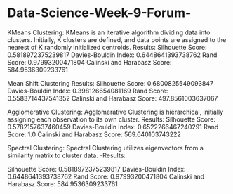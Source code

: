 # Data-Science-Week-9-Forum-

KMeans Clustering: KMeans is an iterative algorithm dividing data into clusters. Initially, K clusters are defined, and data points are assigned to the nearest of K randomly initialized centroids. 
Results:
Silhouette Score: 0.5818972375239817
Davies-Bouldin Index: 0.6448641393738762
Rand Score: 0.97993200471804
Calinski and Harabasz Score: 584.9536309233761

Mean Shift Clustering
Results:
Silhouette Score: 0.6800825549093847
Davies-Bouldin Index: 0.398126654081169
Rand Score: 0.5583714437541352
Calinski and Harabasz Score: 497.8561003637067


Agglomerative Clustering: Agglomerative Clustering is hierarchical, initially assigning each observation to its own cluster. 
Results:
Silhouette Score: 0.5782157637460459
Davies-Bouldin Index: 0.6522266467240291
Rand Score: 1.0
Calinski and Harabasz Score: 569.640103743222


Spectral Clustering: Spectral Clustering utilizes eigenvectors from a similarity matrix to cluster data.
-Results:

Silhouette Score: 0.5818972375239817
Davies-Bouldin Index: 0.6448641393738762
Rand Score: 0.97993200471804
Calinski and Harabasz Score: 584.9536309233761
